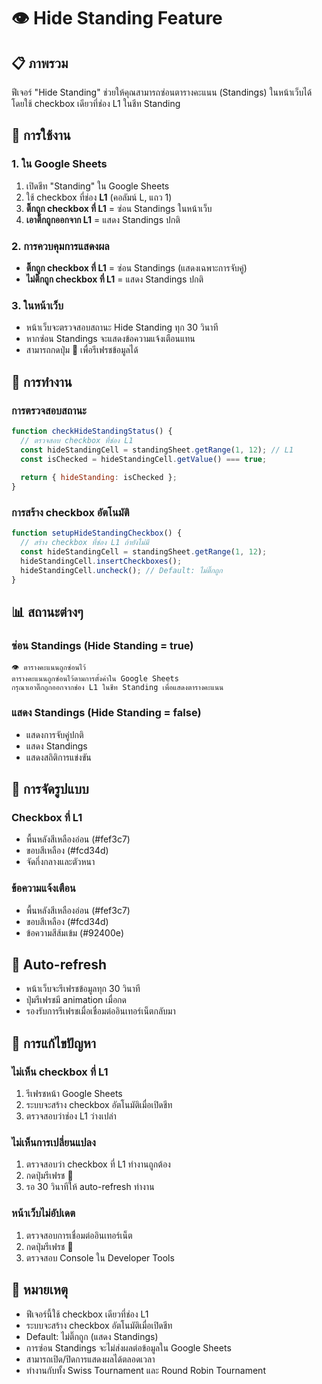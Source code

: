 # 👁️ Hide Standing Feature

## 📋 ภาพรวม
ฟีเจอร์ "Hide Standing" ช่วยให้คุณสามารถซ่อนตารางคะแนน (Standings) ในหน้าเว็บได้ โดยใช้ checkbox เดียวที่ช่อง L1 ในชีท Standing

## 🎯 การใช้งาน

### 1. ใน Google Sheets
1. เปิดชีท "Standing" ใน Google Sheets
2. ใช้ checkbox ที่ช่อง **L1** (คอลัมน์ L, แถว 1)
3. **ติ๊กถูก checkbox ที่ L1** = ซ่อน Standings ในหน้าเว็บ
4. **เอาติ๊กถูกออกจาก L1** = แสดง Standings ปกติ

### 2. การควบคุมการแสดงผล
- **ติ๊กถูก checkbox ที่ L1** = ซ่อน Standings (แสดงเฉพาะการจับคู่)
- **ไม่ติ๊กถูก checkbox ที่ L1** = แสดง Standings ปกติ

### 3. ในหน้าเว็บ
- หน้าเว็บจะตรวจสอบสถานะ Hide Standing ทุก 30 วินาที
- หากซ่อน Standings จะแสดงข้อความแจ้งเตือนแทน
- สามารถกดปุ่ม 🔄 เพื่อรีเฟรชข้อมูลได้

## 🔧 การทำงาน

### การตรวจสอบสถานะ
```javascript
function checkHideStandingStatus() {
  // ตรวจสอบ checkbox ที่ช่อง L1
  const hideStandingCell = standingSheet.getRange(1, 12); // L1
  const isChecked = hideStandingCell.getValue() === true;
  
  return { hideStanding: isChecked };
}
```

### การสร้าง checkbox อัตโนมัติ
```javascript
function setupHideStandingCheckbox() {
  // สร้าง checkbox ที่ช่อง L1 ถ้ายังไม่มี
  const hideStandingCell = standingSheet.getRange(1, 12);
  hideStandingCell.insertCheckboxes();
  hideStandingCell.uncheck(); // Default: ไม่ติ๊กถูก
}
```

## 📊 สถานะต่างๆ

### ซ่อน Standings (Hide Standing = true)
```
👁️ ตารางคะแนนถูกซ่อนไว้
ตารางคะแนนถูกซ่อนไว้ตามการตั้งค่าใน Google Sheets
กรุณาเอาติ๊กถูกออกจากช่อง L1 ในชีท Standing เพื่อแสดงตารางคะแนน
```

### แสดง Standings (Hide Standing = false)
- แสดงการจับคู่ปกติ
- แสดง Standings
- แสดงสถิติการแข่งขัน

## 🎨 การจัดรูปแบบ

### Checkbox ที่ L1
- พื้นหลังสีเหลืองอ่อน (#fef3c7)
- ขอบสีเหลือง (#fcd34d)
- จัดกึ่งกลางและตัวหนา

### ข้อความแจ้งเตือน
- พื้นหลังสีเหลืองอ่อน (#fef3c7)
- ขอบสีเหลือง (#fcd34d)
- ข้อความสีส้มเข้ม (#92400e)

## 🔄 Auto-refresh
- หน้าเว็บจะรีเฟรชข้อมูลทุก 30 วินาที
- ปุ่มรีเฟรชมี animation เมื่อกด
- รองรับการรีเฟรชเมื่อเชื่อมต่ออินเทอร์เน็ตกลับมา

## 🐛 การแก้ไขปัญหา

### ไม่เห็น checkbox ที่ L1
1. รีเฟรชหน้า Google Sheets
2. ระบบจะสร้าง checkbox อัตโนมัติเมื่อเปิดชีท
3. ตรวจสอบว่าช่อง L1 ว่างเปล่า

### ไม่เห็นการเปลี่ยนแปลง
1. ตรวจสอบว่า checkbox ที่ L1 ทำงานถูกต้อง
2. กดปุ่มรีเฟรช 🔄
3. รอ 30 วินาทีให้ auto-refresh ทำงาน

### หน้าเว็บไม่อัปเดต
1. ตรวจสอบการเชื่อมต่ออินเทอร์เน็ต
2. กดปุ่มรีเฟรช 🔄
3. ตรวจสอบ Console ใน Developer Tools

## 📝 หมายเหตุ
- ฟีเจอร์นี้ใช้ checkbox เดียวที่ช่อง L1
- ระบบจะสร้าง checkbox อัตโนมัติเมื่อเปิดชีท
- Default: ไม่ติ๊กถูก (แสดง Standings)
- การซ่อน Standings จะไม่ส่งผลต่อข้อมูลใน Google Sheets
- สามารถเปิด/ปิดการแสดงผลได้ตลอดเวลา
- ทำงานกับทั้ง Swiss Tournament และ Round Robin Tournament 